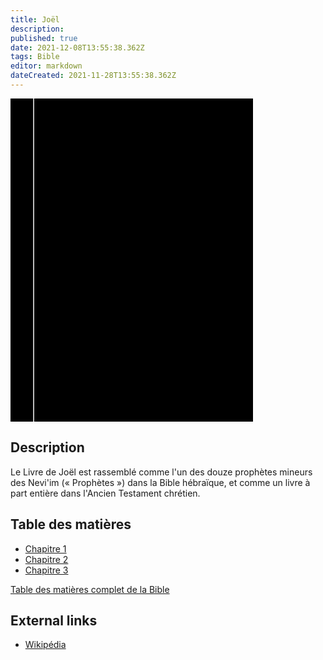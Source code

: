 ```yaml
---
title: Joël
description: 
published: true
date: 2021-12-08T13:55:38.362Z
tags: Bible
editor: markdown
dateCreated: 2021-11-28T13:55:38.362Z
---
```


<div class="urantiapedia-book-front urantiapedia-book-bible">
<svg xmlns="http://www.w3.org/2000/svg"
	width="102.6mm" height="136.8mm"
	viewBox="0 0 102.6 136.8" version="1.1">
	<g transform="translate(-7,-5)">
		<rect width="9.6" height="136.8" x="7" y="5" />
		<rect width="96.9" height="136.8" x="17" y="5" />
		<text style="font-size:5px" x="61" y="22">LA BIBLE</text>
		<text style="font-size:4px" x="61" y="125">French Louis Segond Bible, 1910</text>
		<text style="font-size:9px" x="61" y="60">Joël</text>
	</g>
</svg>
</div>

## Description


Le Livre de Joël est rassemblé comme l'un des douze prophètes mineurs des Nevi'im (« Prophètes ») dans la Bible hébraïque, et comme un livre à part entière dans l'Ancien Testament chrétien.

## Table des matières

- [Chapitre 1](/fr/Bible/Joel/1)
- [Chapitre 2](/fr/Bible/Joel/2)
- [Chapitre 3](/fr/Bible/Joel/3)


[Table des matières complet de la Bible](/fr/index/bible)


## External links

- [Wikipédia](https://en.wikipedia.org/wiki/Book_of_Joel)